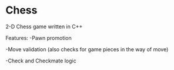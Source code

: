# Chess
2-D Chess game written in C++

Features:
-Pawn promotion 

-Move validation (also checks for game pieces in the way of move)

-Check and Checkmate logic
